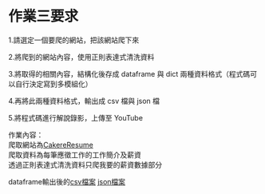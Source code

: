 作業三要求  
===
1.請選定一個要爬的網站，把該網站爬下來  

2.將爬到的網站內容，使用正則表達式清洗資料  

3.將取得的相關內容，結構化後存成 dataframe 與 dict 兩種資料格式（程式碼可以自行決定寫到多模組化）  

4.再將此兩種資料格式，輸出成 csv 檔與 json 檔  

5.將程式碼進行解說錄影，上傳至 YouTube  

作業內容：  
爬取網站為[CakereResume](https://www.cakeresume.com/jobs?location_list%5B0%5D=Taiwan)  
爬取資料為每筆應徵工作的工作簡介及薪資  
透過正則表達式清洗資料只爬我要的薪資數據部分  

dataframe輸出後的[csv檔案](https://github.com/l007l/112-2-Programming-Language/blob/main/HW3/output.csv)  [json檔案](https://github.com/l007l/112-2-Programming-Language/blob/main/HW3/output.json)
